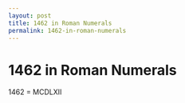 ```yaml
---
layout: post
title: 1462 in Roman Numerals
permalink: 1462-in-roman-numerals
---
```


# 1462 in Roman Numerals

1462 = MCDLXII
